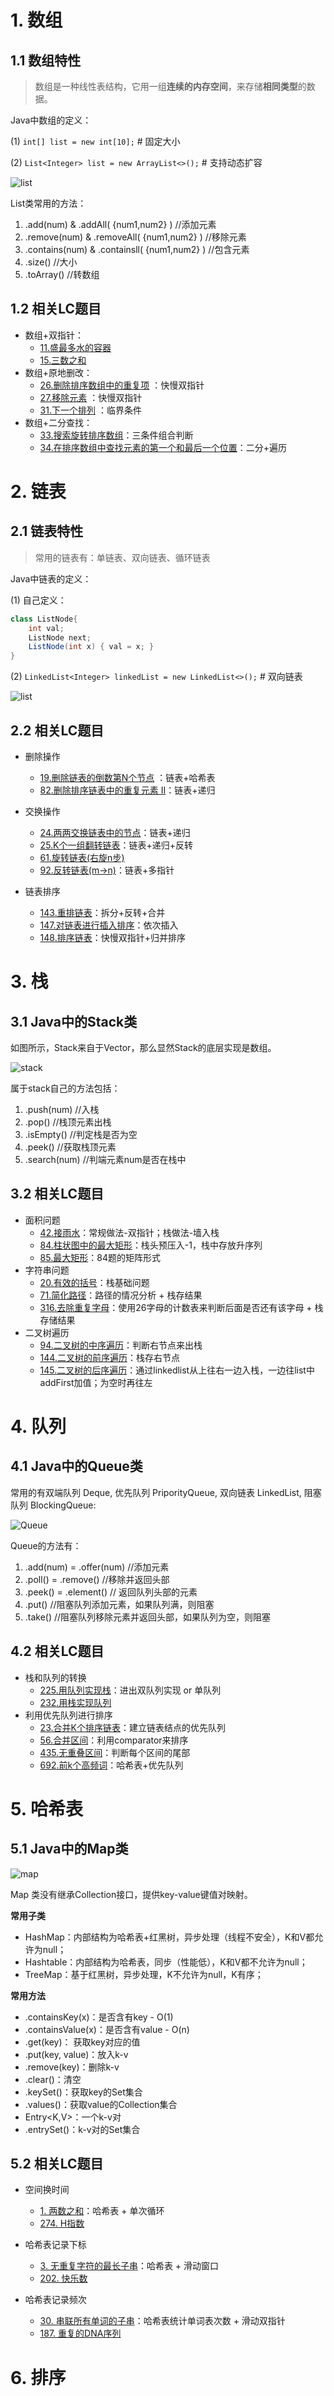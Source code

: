 
# 1. 数组
## 1.1 数组特性
>数组是一种线性表结构，它用一组**连续的内存空间**，来存储**相同类型**的数据。

Java中数组的定义：

(1) `int[] list = new int[10];` # 固定大小

(2) `List<Integer> list = new ArrayList<>();` # 支持动态扩容

![list](./media/List.png)

List类常用的方法：
1. .add(num) & .addAll( {num1,num2} )  //添加元素
2. .remove(num) & .removeAll( {num1,num2} )  //移除元素
3. .contains(num) & .containsll( {num1,num2} )  //包含元素
4. .size()  //大小
5. .toArray() //转数组

## 1.2 相关LC题目
- 数组+双指针：
  - [11.盛最多水的容器](https://leetcode-cn.com/problems/container-with-most-water) 
  - [15.三数之和](https://leetcode-cn.com/problems/3sum) 
- 数组+原地删改：
  - [26.删除排序数组中的重复项](https://leetcode-cn.com/problems/remove-duplicates-from-sorted-array) ：快慢双指针
  - [27.移除元素](https://leetcode-cn.com/problems/remove-element) ：快慢双指针
  - [31.下一个排列](https://leetcode-cn.com/problems/next-permutation) ：临界条件
- 数组+二分查找：
  - [33.搜索旋转排序数组](https://leetcode-cn.com/problems/search-in-rotated-sorted-array/)：三条件组合判断
  - [34.在排序数组中查找元素的第一个和最后一个位置](https://leetcode-cn.com/problems/find-first-and-last-position-of-element-in-sorted-array/)：二分+遍历

# 2. 链表
## 2.1 链表特性
>常用的链表有：单链表、双向链表、循环链表

Java中链表的定义：

(1) 自己定义：
```java
class ListNode{
    int val;
    ListNode next;
    ListNode(int x) { val = x; }
}
```

(2) `LinkedList<Integer> linkedList = new LinkedList<>();` # 双向链表

![list](./media/List.png)

## 2.2 相关LC题目
- 删除操作
  - [19.删除链表的倒数第N个节点](https://leetcode-cn.com/problems/remove-nth-node-from-end-of-list/) ：链表+哈希表
  - [82.删除排序链表中的重复元素 II](https://leetcode-cn.com/problems/remove-duplicates-from-sorted-list-ii/)：链表+递归

- 交换操作
  - [24.两两交换链表中的节点](https://leetcode-cn.com/problems/swap-nodes-in-pairs/description/)：链表+递归
  - [25.K个一组翻转链表](https://leetcode-cn.com/problems/reverse-nodes-in-k-group/description/)：链表+递归+反转
  - [61.旋转链表(右旋n步)](https://leetcode-cn.com/problems/rotate-list/description/)
  - [92.反转链表(m->n)](https://leetcode-cn.com/problems/reverse-linked-list-ii/description/])：链表+多指针

- 链表排序
    - [143.重排链表](https://leetcode-cn.com/problems/reorder-list/description/)：拆分+反转+合并
    - [147.对链表进行插入排序](https://leetcode-cn.com/problems/insertion-sort-list/description/)：依次插入
    - [148.排序链表](https://leetcode-cn.com/problems/sort-list/description/)：快慢双指针+归并排序

# 3. 栈
## 3.1 Java中的Stack类

如图所示，Stack来自于Vector，那么显然Stack的底层实现是数组。

![stack](./media/Stack.png)

属于stack自己的方法包括：
 1. .push(num) //入栈
 2. .pop() //栈顶元素出栈
 3. .isEmpty() //判定栈是否为空
 4. .peek() //获取栈顶元素
 5. .search(num) //判端元素num是否在栈中

## 3.2 相关LC题目
- 面积问题
    - [42.接雨水](https://leetcode-cn.com/problems/trapping-rain-water/description/)：常规做法-双指针；栈做法-墙入栈
    - [84.柱状图中的最大矩形](https://leetcode-cn.com/problems/largest-rectangle-in-histogram/description/)：栈头预压入-1，栈中存放升序列
    - [85.最大矩形](https://leetcode-cn.com/problems/maximal-rectangle/description/)：84题的矩阵形式
- 字符串问题
    - [20.有效的括号](https://leetcode-cn.com/problems/valid-parentheses/description/)：栈基础问题
    - [71.简化路径](https://leetcode-cn.com/problems/simplify-path/description/)：路径的情况分析 + 栈存结果
    - [316.去除重复字母](https://leetcode-cn.com/problems/remove-duplicate-letters/description/)：使用26字母的计数表来判断后面是否还有该字母 + 栈存储结果
- 二叉树遍历
    - [94.二叉树的中序遍历](https://leetcode-cn.com/problems/binary-tree-inorder-traversal/description/)：判断右节点来出栈
    - [144.二叉树的前序遍历](https://leetcode-cn.com/problems/binary-tree-preorder-traversal/description/)：栈存右节点
    - [145.二叉树的后序遍历](https://leetcode-cn.com/problems/binary-tree-postorder-traversal/description/)：通过linkedlist从上往右一边入栈，一边往list中addFirst加值；为空时再往左

# 4. 队列
## 4.1 Java中的Queue类
常用的有双端队列 Deque, 优先队列 PriporityQueue, 双向链表 LinkedList, 阻塞队列 BlockingQueue:

![Queue](./media/Queue.png)

Queue的方法有：
1. .add(num) = .offer(num)  //添加元素
2. .poll() = .remove()  //移除并返回头部
3. .peek() = .element() // 返回队列头部的元素
4. .put()  //阻塞队列添加元素，如果队列满，则阻塞
5. .take() //阻塞队列移除元素并返回头部，如果队列为空，则阻塞

## 4.2 相关LC题目
- 栈和队列的转换
   - [225.用队列实现栈](https://leetcode-cn.com/problems/implement-stack-using-queues/description/)：进出双队列实现 or 单队列
   - [232.用栈实现队列](https://leetcode-cn.com/problems/implement-queue-using-stacks/description/)
- 利用优先队列进行排序
   - [23.合并K个排序链表](https://leetcode-cn.com/problems/merge-k-sorted-lists/description/)：建立链表结点的优先队列
   - [56.合并区间](https://leetcode-cn.com/problems/merge-intervals/description/)：利用comparator来排序
   - [435.无重叠区间](https://leetcode-cn.com/problems/non-overlapping-intervals/description/)：判断每个区间的尾部
   - [692.前k个高频词](https://leetcode-cn.com/problems/top-k-frequent-words/description/)：哈希表+优先队列


# 5. 哈希表
## 5.1 Java中的Map类

![map](./media/Map.png)

Map 类没有继承Collection接口，提供key-value键值对映射。

**常用子类**
- HashMap：内部结构为哈希表+红黑树，异步处理（线程不安全），K和V都允许为null；
- Hashtable：内部结构为哈希表，同步（性能低），K和V都不允许为null；
- TreeMap：基于红黑树，异步处理，K不允许为null，K有序；

**常用方法**

- .containsKey(x)：是否含有key - O(1)
- .containsValue(x)：是否含有value - O(n)
- .get(key)： 获取key对应的值
- .put(key, value)：放入k-v
- .remove(key)：删除k-v
- .clear()：清空
- .keySet()：获取key的Set集合
- .values()：获取value的Collection集合
- Entry<K,V>：一个k-v对
- .entrySet()：k-v对的Set集合

## 5.2 相关LC题目
- 空间换时间
  - [1. 两数之和](https://leetcode-cn.com/problems/two-sum/description/)：哈希表 + 单次循环
  - [274. H指数](https://leetcode-cn.com/problems/h-index/description/)

- 哈希表记录下标
  - [3. 无重复字符的最长子串](https://leetcode-cn.com/problems/longest-substring-without-repeating-characters/description/)：哈希表 + 滑动窗口
  - [202. 快乐数](https://leetcode-cn.com/problems/happy-number/description/)

- 哈希表记录频次
  - [30. 串联所有单词的子串](https://leetcode-cn.com/problems/substring-with-concatenation-of-all-words/description/)：哈希表统计单词表次数 + 滑动双指针
  - [187. 重复的DNA序列](https://leetcode-cn.com/problems/repeated-dna-sequences/description/)



# 6. 排序